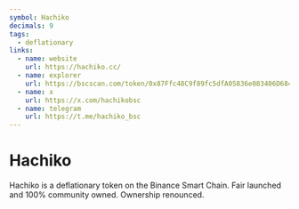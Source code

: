 ```yaml
---
symbol: Hachiko
decimals: 9
tags:
  - deflationary
links:
  - name: website
    url: https://hachiko.cc/
  - name: explorer
    url: https://bscscan.com/token/0x87Ffc48C9f89fc5dfA05836e083406D684FD6331
  - name: x
    url: https://x.com/hachikobsc
  - name: telegram
    url: https://t.me/hachiko_bsc
---
```


# Hachiko

Hachiko is a deflationary token on the Binance Smart Chain. Fair launched and 100% community owned. Ownership renounced.
